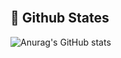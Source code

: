 

<br/>

## 📍 Github States
![Anurag's GitHub stats](https://github-readme-stats.vercel.app/api?username=minuk3508&show_icons=true&theme=highcontrast)
